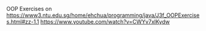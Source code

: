 OOP Exercises on https://www3.ntu.edu.sg/home/ehchua/programming/java/J3f_OOPExercises.html#zz-1.1
https://www.youtube.com/watch?v=CWYv7xlKydw